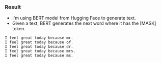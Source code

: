 ### Result
* I'm using BERT model from Hugging Face to generate text.
* Given a text, BERT generates the next word where it has the [MASK] token.
```
I feel great today because mr.
I feel great today because of.
I feel great today because dr.
I feel great today because mrs.
I feel great today because ms.
```